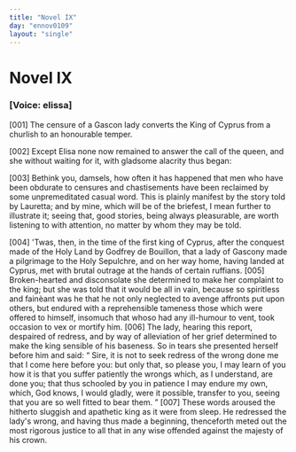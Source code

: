 ```yaml
---
title: "Novel IX"
day: "ennov0109"
layout: "single"
---
```

<div id="nov0109" type="novella" who="elissa">
 <h1>
  Novel IX
 </h1>
 <argument>
  <p>
   <h3>
    [Voice: elissa]
   </h3>
  </p>
  <p>
   <a name="p01090001">
    [001]
   </a>
   The censure of a Gascon lady converts the King of
	Cyprus from a churlish to an honourable temper.
  </p>
 </argument>
 <div3 type="commentary" who="author">
  <p>
   <a name="p01090002">
    [002]
   </a>
   Except
   Elisa none now remained to answer the call of the
      queen, and she without waiting for it, with gladsome alacrity thus
      began:
  </p>
 </div3>
 <div3 type="commentary" who="elissa">
  <p>
   <a name="p01090003">
    [003]
   </a>
   Bethink you, damsels, how often it has happened that men who
      have been obdurate to censures and chastisements have been reclaimed
      by some unpremeditated casual word. This is plainly manifest
      by the story told by Lauretta; and by mine, which will be of the
      briefest, I mean further to illustrate it; seeing that, good stories,
      being always pleasurable, are worth listening to with attention, no
      matter by whom they may be told.
  </p>
 </div3>
 <p>
  <a name="p01090004">
   [004]
  </a>
  'Twas, then, in the time of the first king of Cyprus, after the
      conquest made of the Holy Land by Godfrey de Bouillon, that a
      lady of Gascony made a pilgrimage to the Holy Sepulchre, and on
      her way home, having landed at Cyprus, met with brutal outrage
      at the hands of certain ruffians.
  <a name="p01090005">
   [005]
  </a>
  Broken-hearted and disconsolate
      she determined to make her complaint to the king; but she was told
      that it would be all in vain, because so spiritless and
  fain&egrave;ant
  was he that he not only neglected to avenge affronts put upon others, but
      endured with a reprehensible tameness those which were offered
      to himself, insomuch that whoso had any ill-humour to vent, took
      occasion to vex or mortify him.
  <a name="p01090006">
   [006]
  </a>
  The lady, hearing this report,
      despaired of redress, and by way of alleviation of her grief determined
      to make the king sensible of his baseness. So in tears she presented
      herself before him and said:
  <q direct="unspecified">
   Sire, it is not to seek redress of the
	wrong done me that I come here before you: but only that, so please
	you, I may learn of you how it is that you suffer patiently the wrongs
   which, as I understand, are done you; that thus schooled by you in
	patience I may endure my own, which, God knows, I would gladly,
	were it possible, transfer to you, seeing that you are so well fitted to
	bear them.
  </q>
  <a name="p01090007">
   [007]
  </a>
  These words aroused the hitherto sluggish and apathetic
      king as it were from sleep. He redressed the lady's wrong, and having
      thus made a beginning, thenceforth meted out the most rigorous
      justice to all that in any wise offended against the majesty of his
      crown.
 </p>
</div>